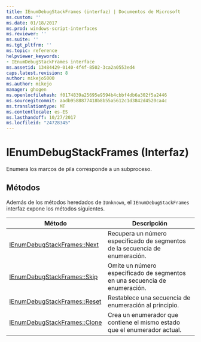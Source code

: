 ```yaml
---
title: IEnumDebugStackFrames (interfaz) | Documentos de Microsoft
ms.custom: ''
ms.date: 01/18/2017
ms.prod: windows-script-interfaces
ms.reviewer: ''
ms.suite: ''
ms.tgt_pltfrm: ''
ms.topic: reference
helpviewer_keywords:
- IEnumDebugStackFrames interface
ms.assetid: 13484429-0140-4f4f-8502-3ca2a0553ed4
caps.latest.revision: 8
author: mikejo5000
ms.author: mikejo
manager: ghogen
ms.openlocfilehash: f0174839a25695e9594b4cbbf4db6a302f5a2446
ms.sourcegitcommit: aadb9588877418b8b55a5612c1d3842d4520ca4c
ms.translationtype: MT
ms.contentlocale: es-ES
ms.lasthandoff: 10/27/2017
ms.locfileid: "24728345"
---
```

# <a name="ienumdebugstackframes-interface"></a>IEnumDebugStackFrames (Interfaz)
Enumera los marcos de pila corresponde a un subproceso.  
  
## <a name="methods"></a>Métodos  
 Además de los métodos heredados de `IUnknown`, el `IEnumDebugStackFrames` interfaz expone los métodos siguientes.  
  
|Método|Descripción|  
|------------|-----------------|  
|[IEnumDebugStackFrames::Next](../../winscript/reference/ienumdebugstackframes-next.md)|Recupera un número especificado de segmentos de la secuencia de enumeración.|  
|[IEnumDebugStackFrames::Skip](../../winscript/reference/ienumdebugstackframes-skip.md)|Omite un número especificado de segmentos en una secuencia de enumeración.|  
|[IEnumDebugStackFrames::Reset](../../winscript/reference/ienumdebugstackframes-reset.md)|Restablece una secuencia de enumeración al principio.|  
|[IEnumDebugStackFrames::Clone](../../winscript/reference/ienumdebugstackframes-clone.md)|Crea un enumerador que contiene el mismo estado que el enumerador actual.|